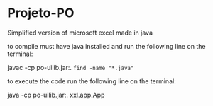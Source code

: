 # Projeto-PO
Simplified version of microsoft excel made in java

to compile must have java installed and run the following line on the terminal:

javac -cp po-uilib.jar:. `find -name "*.java"`

to execute the code run the following line on the terminal:

java -cp po-uilib.jar:. xxl.app.App
